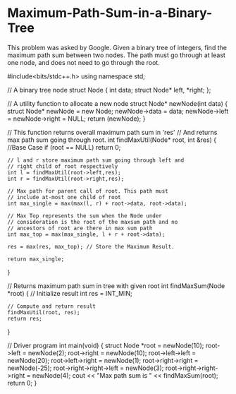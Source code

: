 # Maximum-Path-Sum-in-a-Binary-Tree
This problem was asked by Google.  Given a binary tree of integers, find the maximum path sum between two nodes. The path must go through at least one node, and does not need to go through the root.

#include<bits/stdc++.h> 
using namespace std; 
  
// A binary tree node 
struct Node 
{ 
    int data; 
    struct Node* left, *right; 
}; 
  
// A utility function to allocate a new node 
struct Node* newNode(int data) 
{ 
    struct Node* newNode = new Node; 
    newNode->data = data; 
    newNode->left = newNode->right = NULL; 
    return (newNode); 
} 
  
// This function returns overall maximum path sum in 'res' 
// And returns max path sum going through root. 
int findMaxUtil(Node* root, int &res) 
{ 
    //Base Case 
    if (root == NULL) 
        return 0; 
  
    // l and r store maximum path sum going through left and 
    // right child of root respectively 
    int l = findMaxUtil(root->left,res); 
    int r = findMaxUtil(root->right,res); 
  
    // Max path for parent call of root. This path must 
    // include at-most one child of root 
    int max_single = max(max(l, r) + root->data, root->data); 
  
    // Max Top represents the sum when the Node under 
    // consideration is the root of the maxsum path and no 
    // ancestors of root are there in max sum path 
    int max_top = max(max_single, l + r + root->data); 
  
    res = max(res, max_top); // Store the Maximum Result. 
  
    return max_single; 
} 
  
// Returns maximum path sum in tree with given root 
int findMaxSum(Node *root) 
{ 
    // Initialize result 
    int res = INT_MIN; 
  
    // Compute and return result 
    findMaxUtil(root, res); 
    return res; 
} 
  
// Driver program 
int main(void) 
{ 
    struct Node *root = newNode(10); 
    root->left        = newNode(2); 
    root->right       = newNode(10); 
    root->left->left  = newNode(20); 
    root->left->right = newNode(1); 
    root->right->right = newNode(-25); 
    root->right->right->left   = newNode(3); 
    root->right->right->right  = newNode(4); 
    cout << "Max path sum is " << findMaxSum(root); 
    return 0; 
} 
